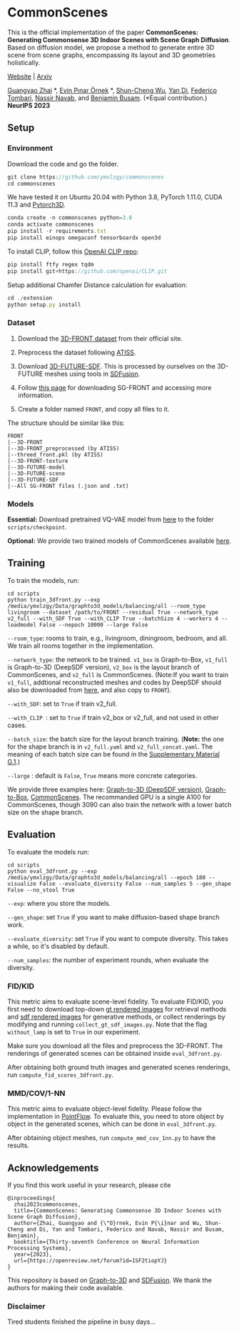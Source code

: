 # CommonScenes

This is the official implementation of the paper **CommonScenes: Generating Commonsense 3D Indoor Scenes with Scene Graph Diffusion**. Based on diffusion model, we propose a method to generate entire 3D scene from scene graphs, encompassing its layout and 3D geometries holistically. 


<a href="https://sites.google.com/view/commonscenes">Website</a> | <a href="https://arxiv.org/pdf/2305.16283.pdf">Arxiv</a>

[Guangyao Zhai](https://ymxlzgy.com/) *, [Evin Pınar Örnek](https://evinpinar.github.io/) *, [Shun-Cheng Wu](https://shunchengwu.github.io/), [Yan Di](https://shangbuhuan13.github.io/), [Federico Tombari](https://federicotombari.github.io/), [Nassir Navab](https://www.cs.cit.tum.de/camp/members/cv-nassir-navab/nassir-navab/), and [Benjamin Busam](https://www.cs.cit.tum.de/camp/members/benjamin-busam/). (*Equal contribution.)
<br/> 
**NeurIPS 2023**



## Setup
### Environment
Download the code and go the folder.
```javascript
git clone https://github.com/ymxlzgy/commonscenes
cd commonscenes
```
We have tested it on Ubuntu 20.04 with Python 3.8, PyTorch 1.11.0, CUDA 11.3 and [Pytorch3D](https://github.com/facebookresearch/pytorch3d/blob/main/INSTALL.md#3-install-wheels-for-linux).

```javascript
conda create -n commonscenes python=3.8
conda activate commonscenes
pip install -r requirements.txt 
pip install einops omegaconf tensorboardx open3d
```

To install CLIP, follow this <a href="[https://github.com/TheoDEPRELLE/AtlasNetV2](https://github.com/openai/CLIP)">OpenAI CLIP repo</a>:
```javascript
pip install ftfy regex tqdm
pip install git+https://github.com/openai/CLIP.git
```
Setup additional Chamfer Distance calculation for evaluation:
```javascript
cd ./extension
python setup.py install
```
### Dataset
1. Download the <a href="https://tianchi.aliyun.com/specials/promotion/alibaba-3d-scene-dataset">3D-FRONT dataset</a> from their official site.

2. Preprocess the dataset following  <a href="https://github.com/nv-tlabs/ATISS#data-preprocessing">ATISS</a>.
3. Download [3D-FUTURE-SDF](https://www.campar.in.tum.de/public_datasets/2023_commonscenes_zhai/3D-FUTURE-SDF.zip). This is processed by ourselves on the 3D-FUTURE meshes using tools in [SDFusion](https://github.com/yccyenchicheng/SDFusion).

4. Follow [this page](./SG-FRONT.md) for downloading SG-FRONT and accessing more information.
5. Create a folder named `FRONT`, and copy all files to it.

The structure should be similar like this:
```
FRONT
|--3D-FRONT
|--3D-FRONT_preprocessed (by ATISS)
|--threed_front.pkl (by ATISS)
|--3D-FRONT-texture
|--3D-FUTURE-model
|--3D-FUTURE-scene
|--3D-FUTURE-SDF
|--All SG-FRONT files (.json and .txt)
```
### Models
**Essential:** Download pretrained VQ-VAE model from [here](https://www.campar.in.tum.de/public_datasets/2023_commonscenes_zhai/vqvae_threedfront_best.pth) to the folder `scripts/checkpoint`.

**Optional:** We provide two trained models of CommonScenes available [here](https://www.campar.in.tum.de/public_datasets/2023_commonscenes_zhai/balancing.zip).
## Training

To train the models, run:

```
cd scripts
python train_3dfront.py --exp /media/ymxlzgy/Data/graphto3d_models/balancing/all --room_type livingroom --dataset /path/to/FRONT --residual True --network_type v2_full --with_SDF True --with_CLIP True --batchSize 4 --workers 4 --loadmodel False --nepoch 10000 --large False
```
`--room_type`: rooms to train, e.g., livingroom, diningroom, bedroom, and all. We train all rooms together in the implementation.

`--network_type`: the network to be trained. `v1_box` is Graph-to-Box, `v1_full` is Graph-to-3D (DeepSDF version), `v2_box` is the layout branch of CommonScenes, and `v2_full` is CommonScenes.
(Note:If you want to train `v1_full`, addtional reconstructed meshes and codes by DeepSDF should also be downloaded from [here](https://www.campar.in.tum.de/public_datasets/2023_commonscenes_zhai/DEEPSDF_reconstruction.zip), and also copy to `FRONT`).

`--with_SDF`: set to `True` if train v2_full.

`--with_CLIP `: set to `True` if train v2_box or v2_full, and not used in other cases.

`--batch_size`: the batch size for the layout branch training. (**Note:** the one for the shape branch is in `v2_full.yaml` and `v2_full_concat.yaml`. The meaning of each batch size can be found in the [Supplementary Material G.1](https://arxiv.org/pdf/2305.16283.pdf).)

`--large` : default is `False`, `True` means more concrete categories.

We provide three examples here: [Graph-to-3D (DeepSDF version)](./scripts/train_Graph-to-3D.sh), [Graph-to-Box](./scripts/train_Graph-to-Box.sh), [CommonScenes](./scripts/train_CommonScenes.sh).
The recommanded GPU is a single A100 for CommonScenes, though 3090 can also train the network with a lower batch size on the shape branch. 
## Evaluation

To evaluate the models run:
```
cd scripts
python eval_3dfront.py --exp /media/ymxlzgy/Data/graphto3d_models/balancing/all --epoch 180 --visualize False --evaluate_diversity False --num_samples 5 --gen_shape False --no_stool True
```
`--exp`: where you store the models.

`--gen_shape`: set `True` if you want to make diffusion-based shape branch work.

`--evaluate_diversity`: set `True` if you want to compute diversity. This takes a while, so it's disabled by default.

`--num_samples`: the number of experiment rounds, when evaluate the diversity.


### FID/KID
This metric aims to evaluate scene-level fidelity. To evaluate FID/KID, you first need to download top-down [gt rendered images](https://www.campar.in.tum.de/public_datasets/2023_commonscenes_zhai/gt_fov90_h8_wo_lamp_no_stool.zip) for retrieval methods and [sdf rendered images](https://www.campar.in.tum.de/public_datasets/2023_commonscenes_zhai/sdf_fov90_h8_wo_lamp_no_stool.zip) for generative methods, or collect renderings by modifying and running `collect_gt_sdf_images.py`. Note that the flag `without_lamp` is set to `True` in our experiment.

Make sure you download all the files and preprocess the 3D-FRONT. The renderings of generated scenes can be obtained inside `eval_3dfront.py`.

After obtaining both ground truth images and generated scenes renderings, run `compute_fid_scores_3dfront.py`.
### MMD/COV/1-NN
This metric aims to evaluate object-level fidelity. Please follow the implementation in [PointFlow](https://github.com/stevenygd/PointFlow). To evaluate this, you need to store object by object in the generated scenes, which can be done in `eval_3dfront.py`. 

After obtaining object meshes, run `compute_mmd_cov_1nn.py` to have the results.

## Acknowledgements

If you find this work useful in your research, please cite

```
@inproceedings{
  zhai2023commonscenes,
  title={CommonScenes: Generating Commonsense 3D Indoor Scenes with Scene Graph Diffusion},
  author={Zhai, Guangyao and {\"O}rnek, Evin P{\i}nar and Wu, Shun-Cheng and Di, Yan and Tombari, Federico and Navab, Nassir and Busam, Benjamin},
  booktitle={Thirty-seventh Conference on Neural Information Processing Systems},
  year={2023},
  url={https://openreview.net/forum?id=1SF2tiopYJ}
}

```

This repository is based on <a href="https://github.com/he-dhamo/graphto3d">Graph-to-3D</a> and <a href="https://github.com/yccyenchicheng/SDFusion">SDFusion</a>. We thank the authors for making their code available.
### Disclaimer
Tired students finished the pipeline in busy days...
